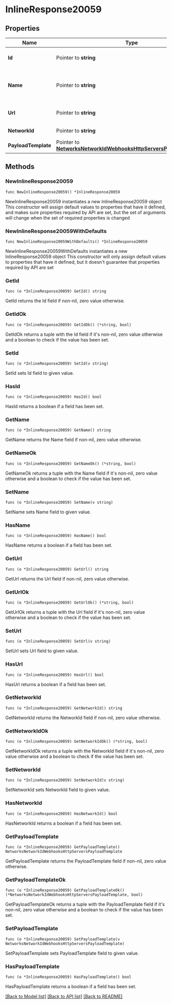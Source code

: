 # InlineResponse20059

## Properties

Name | Type | Description | Notes
------------ | ------------- | ------------- | -------------
**Id** | Pointer to **string** | A Base64 encoded ID. | [optional] 
**Name** | Pointer to **string** | A name for easy reference to the HTTP server | [optional] 
**Url** | Pointer to **string** | The URL of the HTTP server. | [optional] 
**NetworkId** | Pointer to **string** | A Meraki network ID. | [optional] 
**PayloadTemplate** | Pointer to [**NetworksNetworkIdWebhooksHttpServersPayloadTemplate**](NetworksNetworkIdWebhooksHttpServersPayloadTemplate.md) |  | [optional] 

## Methods

### NewInlineResponse20059

`func NewInlineResponse20059() *InlineResponse20059`

NewInlineResponse20059 instantiates a new InlineResponse20059 object
This constructor will assign default values to properties that have it defined,
and makes sure properties required by API are set, but the set of arguments
will change when the set of required properties is changed

### NewInlineResponse20059WithDefaults

`func NewInlineResponse20059WithDefaults() *InlineResponse20059`

NewInlineResponse20059WithDefaults instantiates a new InlineResponse20059 object
This constructor will only assign default values to properties that have it defined,
but it doesn't guarantee that properties required by API are set

### GetId

`func (o *InlineResponse20059) GetId() string`

GetId returns the Id field if non-nil, zero value otherwise.

### GetIdOk

`func (o *InlineResponse20059) GetIdOk() (*string, bool)`

GetIdOk returns a tuple with the Id field if it's non-nil, zero value otherwise
and a boolean to check if the value has been set.

### SetId

`func (o *InlineResponse20059) SetId(v string)`

SetId sets Id field to given value.

### HasId

`func (o *InlineResponse20059) HasId() bool`

HasId returns a boolean if a field has been set.

### GetName

`func (o *InlineResponse20059) GetName() string`

GetName returns the Name field if non-nil, zero value otherwise.

### GetNameOk

`func (o *InlineResponse20059) GetNameOk() (*string, bool)`

GetNameOk returns a tuple with the Name field if it's non-nil, zero value otherwise
and a boolean to check if the value has been set.

### SetName

`func (o *InlineResponse20059) SetName(v string)`

SetName sets Name field to given value.

### HasName

`func (o *InlineResponse20059) HasName() bool`

HasName returns a boolean if a field has been set.

### GetUrl

`func (o *InlineResponse20059) GetUrl() string`

GetUrl returns the Url field if non-nil, zero value otherwise.

### GetUrlOk

`func (o *InlineResponse20059) GetUrlOk() (*string, bool)`

GetUrlOk returns a tuple with the Url field if it's non-nil, zero value otherwise
and a boolean to check if the value has been set.

### SetUrl

`func (o *InlineResponse20059) SetUrl(v string)`

SetUrl sets Url field to given value.

### HasUrl

`func (o *InlineResponse20059) HasUrl() bool`

HasUrl returns a boolean if a field has been set.

### GetNetworkId

`func (o *InlineResponse20059) GetNetworkId() string`

GetNetworkId returns the NetworkId field if non-nil, zero value otherwise.

### GetNetworkIdOk

`func (o *InlineResponse20059) GetNetworkIdOk() (*string, bool)`

GetNetworkIdOk returns a tuple with the NetworkId field if it's non-nil, zero value otherwise
and a boolean to check if the value has been set.

### SetNetworkId

`func (o *InlineResponse20059) SetNetworkId(v string)`

SetNetworkId sets NetworkId field to given value.

### HasNetworkId

`func (o *InlineResponse20059) HasNetworkId() bool`

HasNetworkId returns a boolean if a field has been set.

### GetPayloadTemplate

`func (o *InlineResponse20059) GetPayloadTemplate() NetworksNetworkIdWebhooksHttpServersPayloadTemplate`

GetPayloadTemplate returns the PayloadTemplate field if non-nil, zero value otherwise.

### GetPayloadTemplateOk

`func (o *InlineResponse20059) GetPayloadTemplateOk() (*NetworksNetworkIdWebhooksHttpServersPayloadTemplate, bool)`

GetPayloadTemplateOk returns a tuple with the PayloadTemplate field if it's non-nil, zero value otherwise
and a boolean to check if the value has been set.

### SetPayloadTemplate

`func (o *InlineResponse20059) SetPayloadTemplate(v NetworksNetworkIdWebhooksHttpServersPayloadTemplate)`

SetPayloadTemplate sets PayloadTemplate field to given value.

### HasPayloadTemplate

`func (o *InlineResponse20059) HasPayloadTemplate() bool`

HasPayloadTemplate returns a boolean if a field has been set.


[[Back to Model list]](../README.md#documentation-for-models) [[Back to API list]](../README.md#documentation-for-api-endpoints) [[Back to README]](../README.md)


